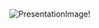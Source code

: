 ![PresentationImage!](https://github.com/JonathanPinedda/JonathanPinedda/assets/104803297/b93a1966-df09-4165-95a9-c96a4b0f8e3d)

<!--
**JonathanPinedda/JonathanPinedda** is a ✨ _special_ ✨ repository because its `README.md` (this file) appears on your GitHub profile.

Here are some ideas to get you started:

- 🔭 I’m currently working on ...
- 🌱 I’m currently learning ...
- 👯 I’m looking to collaborate on ...
- 🤔 I’m looking for help with ...
- 💬 Ask me about ...
- 📫 How to reach me: ...
- 😄 Pronouns: ...
- ⚡ Fun fact: ...
-->
